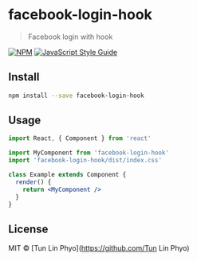 # facebook-login-hook

> Facebook login with hook

[![NPM](https://img.shields.io/npm/v/facebook-login-hook.svg)](https://www.npmjs.com/package/facebook-login-hook) [![JavaScript Style Guide](https://img.shields.io/badge/code_style-standard-brightgreen.svg)](https://standardjs.com)

## Install

```bash
npm install --save facebook-login-hook
```

## Usage

```jsx
import React, { Component } from 'react'

import MyComponent from 'facebook-login-hook'
import 'facebook-login-hook/dist/index.css'

class Example extends Component {
  render() {
    return <MyComponent />
  }
}
```

## License

MIT © [Tun Lin Phyo](https://github.com/Tun Lin Phyo)
